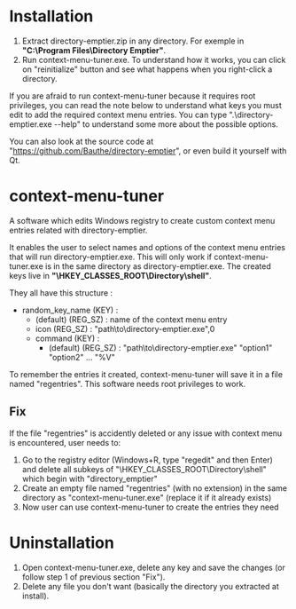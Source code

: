 # Installation

1. Extract directory-emptier.zip in any directory. For exemple in **"C:\Program Files\Directory Emptier\"**.
2. Run context-menu-tuner.exe. To understand how it works, you can click on "reinitialize" button and see what happens when you right-click a directory.

If you are afraid to run context-menu-tuner because it requires root privileges, you can read the note below to understand what keys you must edit to add the required context menu entries. You can type ".\directory-emptier.exe --help" to understand some more about the possible options.

You can also look at the source code at "https://github.com/Bauthe/directory-emptier", or even build it yourself with Qt.

# context-menu-tuner

A software which edits Windows registry to create custom context menu entries related with directory-emptier.

It enables the user to select names and options of the context menu entries that will run directory-emptier.exe. This will only work if context-menu-tuner.exe is in the same directory as directory-emptier.exe. The created keys live in **"\HKEY_CLASSES_ROOT\Directory\shell"**.

They all have this structure :
* random_key_name (KEY) :
  * (default) (REG_SZ) : name of the context menu entry
  * icon (REG_SZ) : "path\to\directory-emptier.exe",0
  * command (KEY) :
    * (default) (REG_SZ) : "path\to\directory-emptier.exe" "option1" "option2" ... "%V"
    
To remember the entries it created, context-menu-tuner will save it in a file named "regentries". This software needs root privileges to work.

## Fix

If the file "regentries" is accidently deleted or any issue with context menu is encountered, user needs to:
1. Go to the registry editor (Windows+R, type "regedit" and then Enter) and delete all subkeys of "\HKEY_CLASSES_ROOT\Directory\shell" which begin with "directory_emptier"
2. Create an empty file named "regentries" (with no extension) in the same directory as "context-menu-tuner.exe" (replace it if it already exists)
3. Now user can use context-menu-tuner to create the entries they need

# Uninstallation

1. Open context-menu-tuner.exe, delete any key and save the changes (or follow step 1 of previous section "Fix").
2. Delete any file you don't want (basically the directory you extracted at install).
